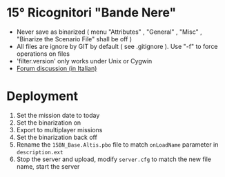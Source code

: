 15° Ricognitori "Bande Nere"
============================

- Never save as binarized ( menu "Attributes" , "General" , "Misc" , "Binarize the Scenario File" shall be off )
- All files are ignore by GIT by default ( see .gitignore  ). Use "-f" to force operations on files
- 'filter.version' only works under Unix or Cygwin
- [Forum discussion (in Italian)][1]

[1]: http://www.15bandenere.com/forum/index.php?threads/base-per-altis-stratis-e-bornholm.408/

Deployment
==========

1. Set the mission date to today
2. Set the binarization on
2. Export to multiplayer missions
3. Set the binarization back off
3. Rename the `15BN_Base.Altis.pbo` file to match `onLoadName` parameter in `description.ext` 
4. Stop the server and upload, modify `server.cfg` to match the new file name, start the server
